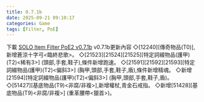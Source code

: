 ```yaml
---
title: 0.7.1b
date: 2025-09-21 09:10:17
categories: Game
tags: [Filter, PoE]
---
```

下載 [SOLO Item Filter PoE2 v0.7.1b](https://u.pcloud.link/publink/show?code=XZXk815ZYvt3avm92myG34R69gHwIH9kE88k)
v0.7.1b更新內容
◇[12240][傳奇物品(T0)],新增蒼涼十字弓<臨終悲歌>。
◇[21523][21524][21525][特定詞綴物品(護甲)(T2)<稀有3>] (頭部,手套,鞋子),條件新增跑速。
◇[21591][21592][21593][特定詞綴物品(護甲)(T2)<偏斜3>] (胸甲,頭部,手套,鞋子,盾),條件新增精魂。
◇新增[21594][特定詞綴物品(護甲)(T2)<偏斜3>] (胸甲,頭部,手套,鞋子,盾)。
◇[51427][基底物品(T9)<非腐/非複>],新增權杖,青金石戒指。
◇新增[51428][基底物品(T9)<非腐/非複>] (重革腰帶<獵首>)。